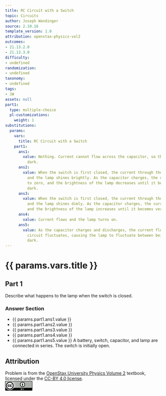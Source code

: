 ```yaml
---
title: RC Circuit with a Switch
topic: Circuits
author: Joseph Wandinger
source: 2.10.16
template_version: 1.0
attribution: openstax-physics-vol2
outcomes:
- 21.13.2.0
- 21.13.3.0
difficulty:
- undefined
randomization:
- undefined
taxonomy:
- undefined
tags:
- JW
assets: null
part1:
  type: multiple-choice
  pl-customizations:
    weight: 1
substitutions:
  params:
    vars:
      title: RC Circuit with a Switch
    part1:
      ans1:
        value: Nothing. Current cannot flow across the capacitor, so the lamp remains
          dark.
      ans2:
        value: When the switch is first closed, the current through the lamp is high
          and the lamp shines brightly. As the capacitor charges, the current decreases
          to zero, and the brightness of the lamp decreases until it becomes completely
          dark.
      ans3:
        value: When the switch is first closed, the current through the lamp is low
          and the lamp shines dimly. As the capacitor charges, the current increases
          and the brightness of the lamp increases until it becomes very bright.
      ans4:
        value: Current flows and the lamp turns on.
      ans5:
        value: As the capacitor charges and discharges, the current flowing in the
          circuit fluctuates, causing the lamp to fluctuate between being bright and
          dark.
---
```

# {{ params.vars.title }}
## Part 1

Describe what happens to the lamp when the switch is closed.

### Answer Section

- {{ params.part1.ans1.value }}
- {{ params.part1.ans2.value }}
- {{ params.part1.ans3.value }}
- {{ params.part1.ans4.value }}
- {{ params.part1.ans5.value }}
A battery, switch, capacitor, and lamp are connected in series.
The switch is initially open.

## Attribution

Problem is from the [OpenStax University Physics Volume 2](https://openstax.org/details/books/university-physics-volume-2) textbook, licensed under the [CC-BY 4.0 license](https://creativecommons.org/licenses/by/4.0/).<br>![Image representing the Creative Commons 4.0 BY license.](https://raw.githubusercontent.com/firasm/bits/master/by.png)